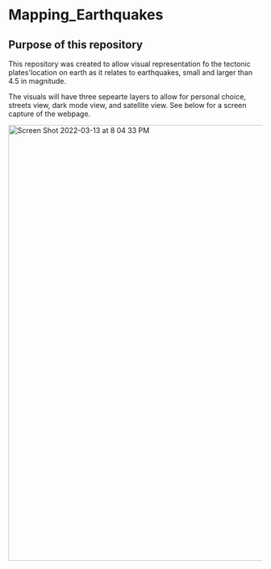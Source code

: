 # Mapping_Earthquakes
## Purpose of this repository
This repository was created to allow visual representation fo the tectonic plates'location on earth as it relates to earthquakes, small and larger than 4.5 in magnitude.

The visuals will have three sepearte layers to allow for personal choice, streets view, dark mode view, and satellite view.  See below for a screen capture of the webpage.

<img width="865" alt="Screen Shot 2022-03-13 at 8 04 33 PM" src="https://user-images.githubusercontent.com/91889241/158088278-d5d0ac0e-897a-49fc-ba3d-84cb0dabc028.png">


